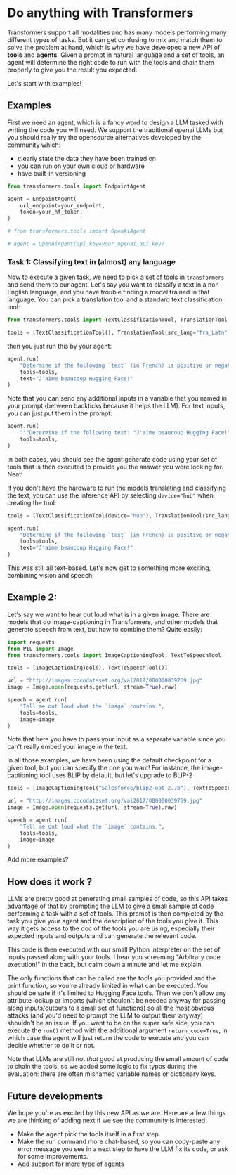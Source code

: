 # Do anything with Transformers

Transformers support all modalities and has many models performing many different types of tasks. But it can get confusing to mix and match them to solve the problem at hand, which is why we have developed a new API of **tools** and **agents**. Given a prompt in natural language and a set of tools, an agent will determine the right code to run with the tools and chain them properly to give you the result you expected.

Let's start with examples!

## Examples

First we need an agent, which is a fancy word to design a LLM tasked with writing the code you will need. We support the traditional openai LLMs but you should really try the opensource alternatives developed by the community which:
- clearly state the data they have been trained on
- you can run on your own cloud or hardware
- have built-in versioning 

<!--TODO for the release we should have a publicly available agent and if token is none, we grab the HF token-->

```py
from transformers.tools import EndpointAgent

agent = EndpointAgent(
    url_endpoint=your_endpoint,
    token=your_hf_token,
)

# from transformers.tools import OpenAiAgent

# agent = OpenAiAgent(api_key=your_openai_api_key)
```

### Task 1: Classifying text in (almost) any language

Now to execute a given task, we need to pick a set of tools in `transformers` and send them to our agent. Let's say you want to classify a text in a non-English language, and you have trouble finding a model trained in that language. You can pick a translation tool and a standard text classification tool:

```py
from transformers.tools import TextClassificationTool, TranslationTool

tools = [TextClassificationTool(), TranslationTool(src_lang="fra_Latn", tgt_lang="eng_Latn")]
```

then you just run this by your agent:

```py
agent.run(
    "Determine if the following `text` (in French) is positive or negative.",
    tools=tools,
    text="J'aime beaucoup Hugging Face!"
)
```

Note that you can send any additional inputs in a variable that you named in your prompt (between backticks because it helps the LLM). For text inputs, you can just put them in the prompt:

```py
agent.run(
    """Determine if the following text: "J'aime beaucoup Hugging Face!" (in French) is positive or negative.""",
    tools=tools,
)
```

In both cases, you should see the agent generate code using your set of tools that is then executed to provide you the answer you were looking for. Neat!

If you don't have the hardware to run the models translating and classifying the text, you can use the inference API by selecting `device="hub"` when creating the tool:

<!--TODO Once design is validated, put the hub device on the other tools so that we can use it everywhere here-->

```py
tools = [TextClassificationTool(device="hub"), TranslationTool(src_lang="fra_Latn", tgt_lang="eng_Latn")]

agent.run(
    "Determine if the following `text` (in French) is positive or negative.",
    tools=tools,
    text="J'aime beaucoup Hugging Face!"
)
```

This was still all text-based. Let's now get to something more exciting, combining vision and speech

## Example 2:

Let's say we want to hear out loud what is in a given image. There are models that do image-captioning in Transformers, and other models that generate speech from text, but how to combine them? Quite easily:

<!--TODO add the audio reader tool once it exists-->

```py
import requests
from PIL import Image
from transformers.tools import ImageCaptioningTool, TextToSpeechTool

tools = [ImageCaptioningTool(), TextToSpeechTool()]

url = "http://images.cocodataset.org/val2017/000000039769.jpg"
image = Image.open(requests.get(url, stream=True).raw)

speech = agent.run(
    "Tell me out loud what the `image` contains.",
    tools=tools,
    image=image
)
```

Note that here you have to pass your input as a separate variable since you can't really embed your image in the text.

In all those examples, we have been using the default checkpoint for a given tool, but you can specify the one you want! For instance, the image-captioning tool uses BLIP by default, but let's upgrade to BLIP-2

<!--TODO Once it works, use the inference API for BLIP-2 here as it's heavy-->

```py
tools = [ImageCaptioningTool("Salesforce/blip2-opt-2.7b"), TextToSpeechTool()]

url = "http://images.cocodataset.org/val2017/000000039769.jpg"
image = Image.open(requests.get(url, stream=True).raw)

speech = agent.run(
    "Tell me out loud what the `image` contains.",
    tools=tools,
    image=image
)
```

Add more examples?

## How does it work ?

LLMs are pretty good at generating small samples of code, so this API takes advantage of that by prompting the LLM to give a small sample of code performing a task with a set of tools. This prompt is then completed by the task you give your agent and the description of the tools you give it. This way it gets access to the doc of the tools you are using, especially their expected inputs and outputs and can generate the relevant code.

This code is then executed with our small Python interpreter on the set of inputs passed along with your tools. I hear you screaming "Arbitrary code execution!" in the back, but calm down a minute and let me explain.

The only functions that can be called are the tools you provided and the print function, so you're already limited in what can be executed. You should be safe if it's limited to Hugging Face tools. Then we don't allow any attribute lookup or imports (which shouldn't be needed anyway for passing along inputs/outputs to a small set of functions) so all the most obvious attacks (and you'd need to prompt the LLM to output them anyway) shouldn't be an issue. If you want to be on the super safe side, you can execute the `run()` method with the additional argument `return_code=True`, in which case the agent will just return the code to execute and you can decide whether to do it or not.

Note that LLMs are still not *that* good at producing the small amount of code to chain the tools, so we added some logic to fix typos during the evaluation: there are often misnamed variable names or dictionary keys.

## Future developments

We hope you're as excited by this new API as we are. Here are a few things we are thinking of adding next if we see the community is interested:
- Make the agent pick the tools itself in a first step.
- Make the run command more chat-based, so you can copy-paste any error message you see in a next step to have the LLM fix its code, or ask for some improvements.
- Add support for more type of agents

